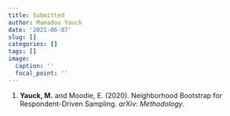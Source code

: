 ```yaml
---
title: Submitted
author: Mamadou Yauck
date: '2021-06-07'
slug: []
categories: []
tags: []
image:
  caption: ''
  focal_point: ''
---
```


1. **Yauck, M.** and Moodie, E. (2020). Neighborhood Bootstrap for Respondent-Driven Sampling. *arXiv: Methodology*.
